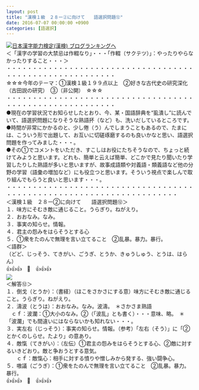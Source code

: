 ```yaml
---
layout: post
title: "漢検１級　２８ー②に向けて　　語選択問題⑫"
date: 2016-07-07 00:00:00 +0900
categories: [語選択]
---
```


[![](/syuusyuu9701/assets/images/漢検１級-２８ー②に向けて-語選択問題⑫-br_c_3028_1.gif)](http://blog.with2.net/link.php?1659096:3028 "日本漢字能力検定(漢検) ブログランキングへ")[日本漢字能力検定(漢検) ブログランキングへ](http://blog.with2.net/link.php?1659096:3028)  
＜「漢字の学習の大禁忌は作輟なり」・・・「作輟（サクテツ）」：やったりやらなかったりすること・・・＞  
・・・・・・・・・・・・・・・・・・・・・・・・・・・・・・・・・・・・・・・・・・・・・・・・・・・・・・・・・  
☆☆☆今年のテーマ：①漢検１級１９９点以上　②好きな古代史の研究深化（古田説の研究）　③（非公開）　☆☆☆　　  
・・・・・・・・・・・・・・・・・・・・・・・・・・・・・・・・・・・・・・・・・・・・・・・・・・・・・・・・・  
●現在の学習状況でお知らせしたとおり、今、某・国語辞典を“虱潰し”に読んでいて、語選択問題になりそうな熟語抔（など）も、洗いだしているところです。  
●時間が非常にかかるのと、少し倦（う）んでしまうこともあるので、たまには、こういう形で出題して、お互いに切磋琢磨するのも良いかなと思い、語選択問題を作ってみました・・・。  
●その①でコメントをいただき、すこしはお役にたちそうなので、ちょっと続けてみようと思います。どれも、簡単と云えば簡単、どこかで見たり聞いたり学習したりした熟語が多いと思いますが、故事成語類や対義語・類義語など他の分野の学習（語彙の増加など）にも役立つと思います。そういう視点で楽しんで取り組んでもらうと良いと思います・・・。  
・・・・・・・・・・・・・・・・・・・・・・・・・・・・・・・・・・・・・・・・・・・・・・・・・・・・・・・・・・・・・・・・・・・・・  
＜漢検１級　２８ー②に向けて　　語選択問題⑫＞  
１．味方にそむき敵に通じること。うらぎり。ねがえり。  
２．おおなみ。なみ。  
３．事実の知らせ。情報。  
４．君主の怨みをはらそうとする心  
５．①衆をたのんで無理を言い立てること　②乱暴。暴力。暴行。  
＜語群＞  
（どど、じっそう、てきがい、ごうぎ、とうか、きゅうしゅう、とうは、はらん）  
👍👍👍　🐒　👍👍👍  
![](/syuusyuu9701/assets/images/漢検１級-２８ー②に向けて-語選択問題⑫-cda89d1243e2a30624deb6d33b455385.png)  
＜解答⑫＞  
１．倒戈（とうか）：（書経）（ほこをさかさにする意）味方にそむき敵に通じること。うらぎり。ねがえり。  
２．濤波（とうは）：おおなみ。なみ。波濤。　＊さかさま熟語  
　ｃｆ：波瀾：①大小のなみ。②（「波乱」とも書く）・・・意味、略。　＊「波瀾」でも間違いにはならないかも知れない・・・。  
３．実左右（じっそう）：事実の知らせ。情報。（参考）「左右（そう）」に「②とかくのしらせ。たより」の意あり。  
４．敵愾（てきがい）：（左伝）①君主の怨みをはらそうとする心、②敵に対するいきどおり。敵と争おうとする意気。  
　　ｃｆ：敵愾心：相手に対する憤りや憎しみから発する、強い闘争心。  
５．嗷議（ごうぎ）：①衆をたのんで無理を言い立てること　②乱暴。暴力。暴行。  
👍👍👍　🐒　👍👍👍